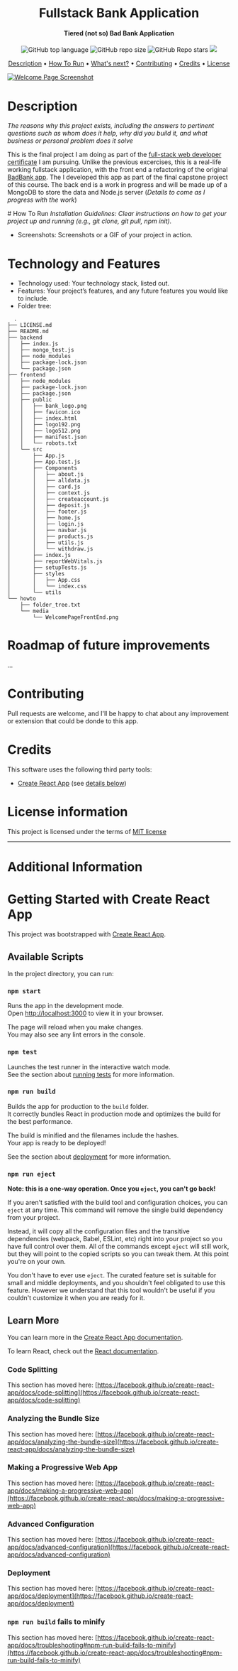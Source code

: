 <h1 align="center">
  Fullstack Bank Application
  <br>
</h1>
<h4 align="center">Tiered (not so) Bad Bank Application</h4>

<p align="center">
<a href="https://validator.nu/?doc=https://jlulloaa.github.io/fullstack-bankapp">
<!-- <img alt="W3C Validation" src="https://img.shields.io/w3c-validation/html?logo=w3c&style=plastic&targetUrl=https%3A%2F%2Fjlulloaa.github.io%2Fpacmen"> -->
</a>
  <img alt="GitHub top language" src="https://img.shields.io/github/languages/top/jlulloaa/fullstack-bankapp?style=plastic">
  <img alt="GitHub repo size" src="https://img.shields.io/github/repo-size/jlulloaa/fullstack-bankapp?color=yellow&style=plastic">
  <img alt="GitHub Repo stars" src="https://img.shields.io/github/stars/jlulloaa/fullstack-bankapp?style=plastic">
  <a href="https://github.com/jlulloaa/fullstack-bankapp/blob/master/LICENSE.md" target="_blank"> <img src="https://img.shields.io/github/license/jlulloaa/fullstack-bankapp?style=plastic"></a>

</p>

<p align="center">
  <a href="#description">Description</a> •
  <!-- <a href="#file-manifest">Files</a> • -->
  <a href="#how-to-run">How To Run</a> •
  <a href="#roadmap-of-future-improvements">What's next?</a> •
  <a href="#contributing">Contributing</a> •
  <a href="#credits">Credits</a> •
  <a href="#license-information">License</a>
</p>

<a href="http://jose-ulloabankingapplication.s3-website-us-east-1.amazonaws.com/" target="_blank"> <img alt="Welcome Page Screenshot" src="howto/media/WelcomePageFrontEnd.png"> </a>

# Description
*The reasons why this project exists, including the answers to pertinent questions such as whom does it help, why did you build it, and what business or personal problem does it solve*

This is the final project I am doing as part of the [full-stack web developer certificate](https://executive-ed.xpro.mit.edu/professional-certificate-coding) I am pursuing. Unlike the previous excercises, this is a real-life working fullstack application, with the front end a refactoring of the original [BadBank app](http://jose-ulloabankingapplication.s3-website-us-east-1.amazonaws.com/). The  I developed this app as part of the final capstone project of this course. The back end is a work in progress and will be made up of a MongoDB to store the data and Node.js server (*Details to come as I progress with the work*) 


# How To Run 
*Installation Guidelines: Clear instructions on how to get your project up and running (e.g., git clone, git pull, npm init).*
* Screenshots: Screenshots or a GIF of your project in action.

# Technology and Features
* Technology used: Your technology stack, listed out. 
* Features: Your project’s features, and any future features you would like to include.
* Folder tree:
<!-- How to make this folder tree?  -->
```
  .
├── LICENSE.md
├── README.md
├── backend
│   ├── index.js
│   ├── mongo_test.js
│   ├── node_modules
│   ├── package-lock.json
│   └── package.json
├── frontend
│   ├── node_modules
│   ├── package-lock.json
│   ├── package.json
│   ├── public
│   │   ├── bank_logo.png
│   │   ├── favicon.ico
│   │   ├── index.html
│   │   ├── logo192.png
│   │   ├── logo512.png
│   │   ├── manifest.json
│   │   └── robots.txt
│   └── src
│       ├── App.js
│       ├── App.test.js
│       ├── Components
│       │   ├── about.js
│       │   ├── alldata.js
│       │   ├── card.js
│       │   ├── context.js
│       │   ├── createaccount.js
│       │   ├── deposit.js
│       │   ├── footer.js
│       │   ├── home.js
│       │   ├── login.js
│       │   ├── navbar.js
│       │   ├── products.js
│       │   ├── utils.js
│       │   └── withdraw.js
│       ├── index.js
│       ├── reportWebVitals.js
│       ├── setupTests.js
│       ├── styles
│       │   ├── App.css
│       │   └── index.css
│       └── utils
└── howto
    ├── folder_tree.txt
    └── media
        └── WelcomePageFrontEnd.png
```

# Roadmap of future improvements
...

# Contributing
Pull requests are welcome, and I'll be happy to chat about any improvement or extension that could be donde to this app.

# Credits
This software uses the following third party tools:
* [Create React App](https://github.com/facebook/create-react-app) (see <a href="#getting-started-with-create-react-app">details below</a>)
# License information
This project is licensed under the terms of <a href="https://github.com/jlulloaa/fullstack-bankapp/blob/main/LICENSE" target="_blank"> MIT license </a>

---

# Additional Information
# Getting Started with Create React App

This project was bootstrapped with [Create React App](https://github.com/facebook/create-react-app).

## Available Scripts

In the project directory, you can run:

### `npm start`

Runs the app in the development mode.\
Open [http://localhost:3000](http://localhost:3000) to view it in your browser.

The page will reload when you make changes.\
You may also see any lint errors in the console.

### `npm test`

Launches the test runner in the interactive watch mode.\
See the section about [running tests](https://facebook.github.io/create-react-app/docs/running-tests) for more information.

### `npm run build`

Builds the app for production to the `build` folder.\
It correctly bundles React in production mode and optimizes the build for the best performance.

The build is minified and the filenames include the hashes.\
Your app is ready to be deployed!

See the section about [deployment](https://facebook.github.io/create-react-app/docs/deployment) for more information.

### `npm run eject`

**Note: this is a one-way operation. Once you `eject`, you can't go back!**

If you aren't satisfied with the build tool and configuration choices, you can `eject` at any time. This command will remove the single build dependency from your project.

Instead, it will copy all the configuration files and the transitive dependencies (webpack, Babel, ESLint, etc) right into your project so you have full control over them. All of the commands except `eject` will still work, but they will point to the copied scripts so you can tweak them. At this point you're on your own.

You don't have to ever use `eject`. The curated feature set is suitable for small and middle deployments, and you shouldn't feel obligated to use this feature. However we understand that this tool wouldn't be useful if you couldn't customize it when you are ready for it.

## Learn More

You can learn more in the [Create React App documentation](https://facebook.github.io/create-react-app/docs/getting-started).

To learn React, check out the [React documentation](https://reactjs.org/).

### Code Splitting

This section has moved here: [https://facebook.github.io/create-react-app/docs/code-splitting](https://facebook.github.io/create-react-app/docs/code-splitting)

### Analyzing the Bundle Size

This section has moved here: [https://facebook.github.io/create-react-app/docs/analyzing-the-bundle-size](https://facebook.github.io/create-react-app/docs/analyzing-the-bundle-size)

### Making a Progressive Web App

This section has moved here: [https://facebook.github.io/create-react-app/docs/making-a-progressive-web-app](https://facebook.github.io/create-react-app/docs/making-a-progressive-web-app)

### Advanced Configuration

This section has moved here: [https://facebook.github.io/create-react-app/docs/advanced-configuration](https://facebook.github.io/create-react-app/docs/advanced-configuration)

### Deployment

This section has moved here: [https://facebook.github.io/create-react-app/docs/deployment](https://facebook.github.io/create-react-app/docs/deployment)

### `npm run build` fails to minify

This section has moved here: [https://facebook.github.io/create-react-app/docs/troubleshooting#npm-run-build-fails-to-minify](https://facebook.github.io/create-react-app/docs/troubleshooting#npm-run-build-fails-to-minify)
